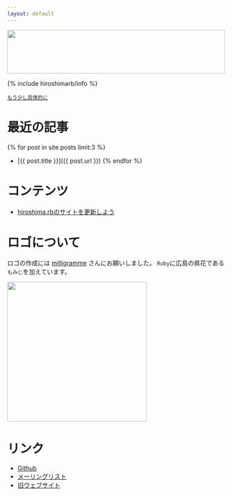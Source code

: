 ```yaml
---
layout: default
---
```


<img src="https://github.com/milligramme/hiroshimarb_logo/raw/master/hiroshimarb-horizontal.png" width="500" height="100" />

{% include hiroshimarb/info %}

<small>[もう少し具体的に](/about.html)</small>

最近の記事
================================================================================

{% for post in site.posts limit:3 %}
* [{{ post.title }}]({{ post.url }})
{% endfor %}

コンテンツ
================================================================================

- [hiroshima.rbのサイトを更新しよう](/docs/HowToUpdateWebSite/)

ロゴについて
================================================================================

ロゴの作成には [milligramme](http://www.milligramme.cc/) さんにお願いしました。
<code>Ruby</code>に広島の県花である<code>もみじ</code>を加えています。

<img src="https://github.com/milligramme/hiroshimarb_logo/raw/master/hiroshimarb-square.png" width="320" height="320" />

リンク
================================================================================

* [Github](https://github.com/hiroshimarb)
* [メーリングリスト](https://groups.google.com/forum/?hl=ja&fromgroups#!forum/hiroshimarb)
* [旧ウェブサイト](https://sites.google.com/site/hiroshimarb/)

